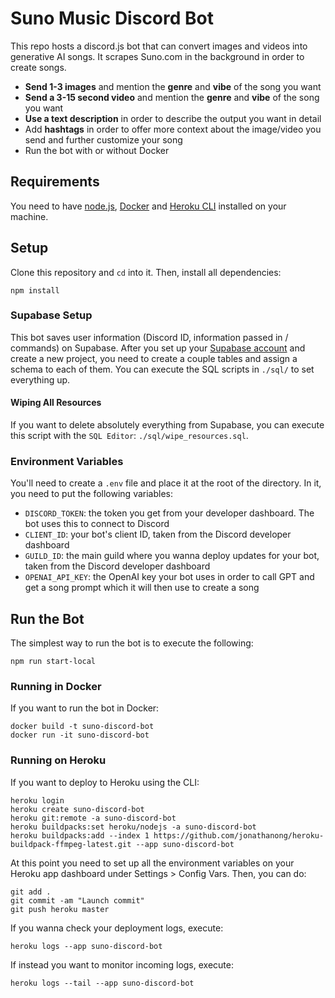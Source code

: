 # Suno Music Discord Bot

This repo hosts a discord.js bot that can convert images and videos into generative AI songs. It scrapes Suno.com in the background in order to create songs.

* **Send 1-3 images** and mention the **genre** and **vibe** of the song you want
* **Send a 3-15 second video** and mention the **genre** and **vibe** of the song you want
* **Use a text description** in order to describe the output you want in detail
* Add **hashtags** in order to offer more context about the image/video you send and further customize your song
* Run the bot with or without Docker

## Requirements

You need to have [node.js](https://nodejs.org/en/download/package-manager), [Docker](https://docs.docker.com/get-docker/) and [Heroku CLI](https://devcenter.heroku.com/articles/heroku-cli) installed on your machine.

## Setup

Clone this repository and `cd` into it. Then, install all dependencies:

```
npm install
```

### Supabase Setup

This bot saves user information (Discord ID, information passed in / commands) on Supabase. After you set up your [Supabase account](https://supabase.com/) and create a new project, you need to create a couple tables and assign a schema to each of them. You can execute the SQL scripts in `./sql/` to set everything up.

#### Wiping All Resources

If you want to delete absolutely everything from Supabase, you can execute this script with the `SQL Editor`: `./sql/wipe_resources.sql`.

### Environment Variables

You'll need to create a `.env` file and place it at the root of the directory. In it, you need to put the following variables:

- `DISCORD_TOKEN`: the token you get from your developer dashboard. The bot uses this to connect to Discord
- `CLIENT_ID`: your bot's client ID, taken from the Discord developer dashboard
- `GUILD_ID`: the main guild where you wanna deploy updates for your bot, taken from the Discord developer dashboard
- `OPENAI_API_KEY`: the OpenAI key your bot uses in order to call GPT and get a song prompt which it will then use to create a song

## Run the Bot

The simplest way to run the bot is to execute the following:

```
npm run start-local
```

### Running in Docker
If you want to run the bot in Docker:

```
docker build -t suno-discord-bot
docker run -it suno-discord-bot
```

### Running on Heroku
If you want to deploy to Heroku using the CLI:

```
heroku login
heroku create suno-discord-bot
heroku git:remote -a suno-discord-bot
heroku buildpacks:set heroku/nodejs -a suno-discord-bot
heroku buildpacks:add --index 1 https://github.com/jonathanong/heroku-buildpack-ffmpeg-latest.git --app suno-discord-bot
```

At this point you need to set up all the environment variables on your Heroku app dashboard under Settings > Config Vars. Then, you can do:

```
git add .
git commit -am "Launch commit"
git push heroku master
```

If you wanna check your deployment logs, execute:

```
heroku logs --app suno-discord-bot
```

If instead you want to monitor incoming logs, execute:

```
heroku logs --tail --app suno-discord-bot
```
